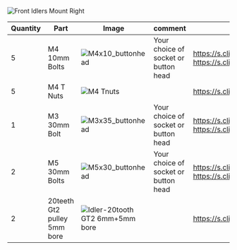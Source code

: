 ![Front Idlers Mount Right](https://user-images.githubusercontent.com/37383368/137982106-83e0d49c-8fcb-4852-8cee-d92b190b1c1d.gif)

| Quantity | Part                         | Image             | comment  | Links  |
| ------ | ----                           | -------              | -----  | -----	|
| 5       | M4 10mm Bolts       | ![M4x10_buttonhead](https://user-images.githubusercontent.com/37383368/137979927-7dd9066e-054c-4d87-8fed-1b4228b0960a.png) | Your choice of socket or button head | https://s.click.aliexpress.com/e/_9RWMof https://s.click.aliexpress.com/e/_9RMap3 |
| 5       | M4 T Nuts                    | ![M4 Tnuts](https://user-images.githubusercontent.com/37383368/137783436-4e1c6bae-e78c-47b5-b697-86cc7f41cef6.PNG) | | https://s.click.aliexpress.com/e/_AsGUWF |
| 1       | M3 30mm Bolt     | ![M3x35_buttonhead](https://user-images.githubusercontent.com/37383368/137980162-b3b4fac7-ea3f-4b70-8072-abaa859ba9ff.png) | Your choice of socket or button head | https://s.click.aliexpress.com/e/_9RWMof https://s.click.aliexpress.com/e/_9RMap3 |
| 2       | M5 30mm Bolts     | ![M5x30_buttonhead](https://user-images.githubusercontent.com/37383368/137980332-c9b517da-6ec8-4eb9-8cb3-38794d74ef66.png)  | Your choice of socket or button head | https://s.click.aliexpress.com/e/_9RWMof https://s.click.aliexpress.com/e/_9RMap3 |
| 2       | 20teeth Gt2 pulley 5mm bore  | ![Idler-20tooth GT2 6mm+5mm bore](https://user-images.githubusercontent.com/37383368/137568220-210812a1-030e-484e-b300-b46fc85ad540.png)	   |     | https://s.click.aliexpress.com/e/_A79ECg |

